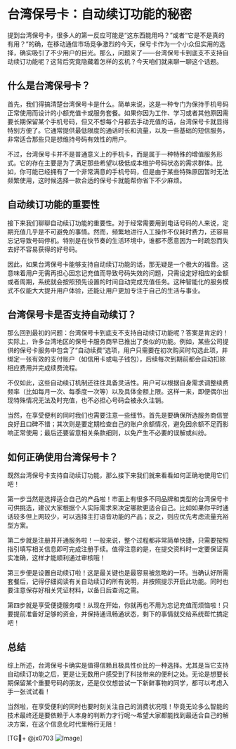 # 台湾保号卡：自动续订功能的秘密

提到台湾保号卡，很多人的第一反应可能是“这东西能用吗？”或者“它是不是真的有用？”的确，在移动通信市场竞争激烈的今天，保号卡作为一个小众但实用的选择，确实吸引了不少用户的目光。那么，问题来了——台湾保号卡到底支不支持自动续订功能呢？这背后究竟隐藏着怎样的玄机？今天咱们就来聊一聊这个话题。

## 什么是台湾保号卡？

首先，我们得搞清楚台湾保号卡是什么。简单来说，这是一种专门为保持手机号码正常使用而设计的小额充值卡或服务套餐。如果你因为工作、学习或者其他原因需要长期保留某个手机号码，但又不想每个月都去手动充值的话，台湾保号卡就显得特别方便了。它通常提供最低限度的通话时长和流量，以及一些基础的短信服务，非常适合那些只是想维持号码有效性的用户。

不过，台湾保号卡并不是普通意义上的手机卡，而是属于一种特殊的增值服务形式。它的存在主要是为了满足那些希望以极低成本维护号码状态的需求群体。比如，你可能已经拥有了一个非常满意的手机号码，但是由于某些特殊原因暂时无法频繁使用，这时候选择一款合适的保号卡就能帮你省下不少麻烦。

## 自动续订功能的重要性

接下来我们聊聊自动续订功能的重要性。对于经常需要用到电话号码的人来说，定期充值几乎是不可避免的事情。然而，频繁地进行人工操作不仅耗时费力，还容易忘记导致号码停机。特别是在快节奏的生活环境中，谁都不愿意因为一时疏忽而失去好不容易获得的好号码。

因此，如果台湾保号卡能够支持自动续订功能的话，那无疑是一个极大的福音。这意味着用户无需再担心因忘记充值而导致号码失效的问题，只需设定好相应的金额或者周期，系统就会按照预先设置的时间自动完成充值任务。这种智能化的服务模式不仅能大大提升用户体验，还能让用户更加专注于自己的生活与事业。

## 台湾保号卡是否支持自动续订？

那么回到最初的问题：台湾保号卡到底支不支持自动续订功能呢？答案是肯定的！实际上，许多台湾地区的保号卡服务商早已推出了类似的功能。例如，某些公司提供的保号卡服务中包含了“自动续费”选项，用户只需要在初次购买时勾选此项，并绑定一张有效的支付账户（如信用卡或电子钱包），后续每次到期前都会自动扣除相应费用并完成续费流程。

不仅如此，这些自动续订机制还往往具备灵活性。用户可以根据自身需求调整续费频率（比如每月一次、每季度一次等）以及具体金额上限。这样一来，即便偶尔出现特殊情况无法及时充值，也不必担心号码会被永久注销。

当然，在享受便利的同时我们也需要注意一些细节。首先是要确保所选服务商信誉良好且口碑不错；其次则是要定期检查自己的账户余额情况，避免因余额不足而影响正常使用；最后还要留意相关条款细则，以免产生不必要的误解或纠纷。

## 如何正确使用台湾保号卡？

既然台湾保号卡支持自动续订功能，那么接下来我们就来看看如何正确地使用它们吧！

第一步当然是选择适合自己的产品啦！市面上有很多不同品牌和类型的台湾保号卡可供挑选，建议大家根据个人实际需求来决定哪款更适合自己。比如如果你平时通话较多但上网较少，可以选择主打语音功能的产品；反之，则应优先考虑流量充裕型方案。

第二步就是注册并开通服务啦！一般来说，整个过程都非常简单快捷，只需要按照指引填写相关信息即可完成注册手续。值得注意的是，在提交资料时一定要保证真实准确，这样才能顺利通过审核哦！

第三步便是设置自动续订啦！这是最关键也是最容易被忽略的一环。当确认好所需套餐后，记得仔细阅读有关自动续订的所有说明，并按照提示开启此功能。同时也要注意保存好相关凭证材料，以备日后查询之需。

第四步就是享受便捷服务喽！从现在开始，你就再也不用为忘记充值而烦恼啦！只要提前准备好足够的资金，并保持通讯畅通状态，剩下的事情就交给系统帮忙搞定吧！

## 总结

综上所述，台湾保号卡确实是值得信赖且极具性价比的一种选择。尤其是当它支持自动续订功能之后，更是让无数用户感受到了科技带来的便利之处。无论是想要长期保留某个重要号码的朋友，还是仅仅想尝试一下新鲜事物的同学，都可以考虑入手一张试试看！

当然啦，在享受便利的同时也要时刻关注自己的消费状况哦！毕竟无论多么智能的技术最终还是要依赖于人本身的判断力才行呢～希望大家都能找到最适合自己的解决方案，在这个信息化时代里畅行无阻！

[TG💪+ @jx0703 ![Image](https://github.com/user-attachments/assets/dbca1d08-cadb-493c-b0ec-ad6f7a83f270)]